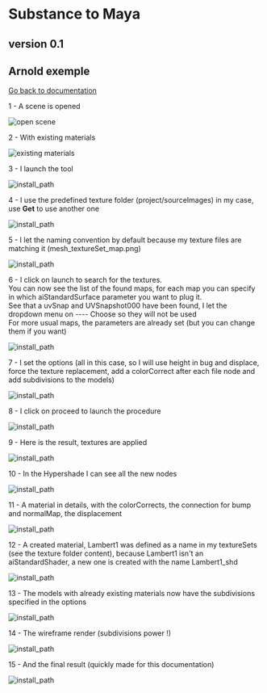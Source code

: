 # Substance to Maya
## version 0.1
## Arnold exemple

[Go back to documentation](README.md)

1 - A scene is opened  

![open scene](pics/03_openScene.jpg)
  
2 - With existing materials

![existing materials](pics/05_existingMaterials.jpg)  

3 - I launch the tool
  
![install_path](pics/06_launchTool.jpg)  

4 - I use the predefined texture folder (project/sourceImages) in my case, use **Get** to use another one
  
![install_path](pics/07_textureFolder.jpg)  

5 - I let the naming convention by default because my texture files are matching it (mesh_textureSet_map.png)
  
![install_path](pics/08_textureFolderContent.jpg)  

6 - I click on launch to search for the textures.  
You can now see the list of the found maps, for each map you can specify in which aiStandardSurface parameter you want to plug it.  
See that a uvSnap and UVSnapshot000 have been found, I let the dropdown menu on ---- Choose so they will not be used  
For more usual maps, the parameters are already set (but you can change them if you want)
    
![install_path](pics/10_launch.jpg)  

7 - I set the options (all in this case, so I will use height in bug and displace, force the texture replacement, add a colorCorrect after each file node and add subdivisions to the models)
    
![install_path](pics/11_setOptions.jpg)  

8 - I click on proceed to launch the procedure
  
![install_path](pics/12_proceed.jpg)  

9 - Here is the result, textures are applied
  
![install_path](pics/13_result.jpg)  

10 - In the Hypershade I can see all the new nodes
  
![install_path](pics/14_hypershade.jpg)  

11 - A material in details, with the colorCorrects, the connection for bump and normalMap, the displacement
  
![install_path](pics/15_materialDetails.jpg)  

12 - A created material, Lambert1 was defined as a name in my textureSets (see the texture folder content), because Lambert1 isn't an aiStandardShader, a new one is created with the name Lambert1_shd
  
![install_path](pics/16_createdMaterial.jpg)  

13 - The models with already existing materials now have the subdivisions specified in the options
  
![install_path](pics/17_subdivisions.jpg)  

14 - The wireframe render (subdivisions power !)
  
![install_path](pics/18_subdivisions02.jpg)  

15 - And the final result (quickly made for this documentation)
  
![install_path](pics/19_render.jpg)  